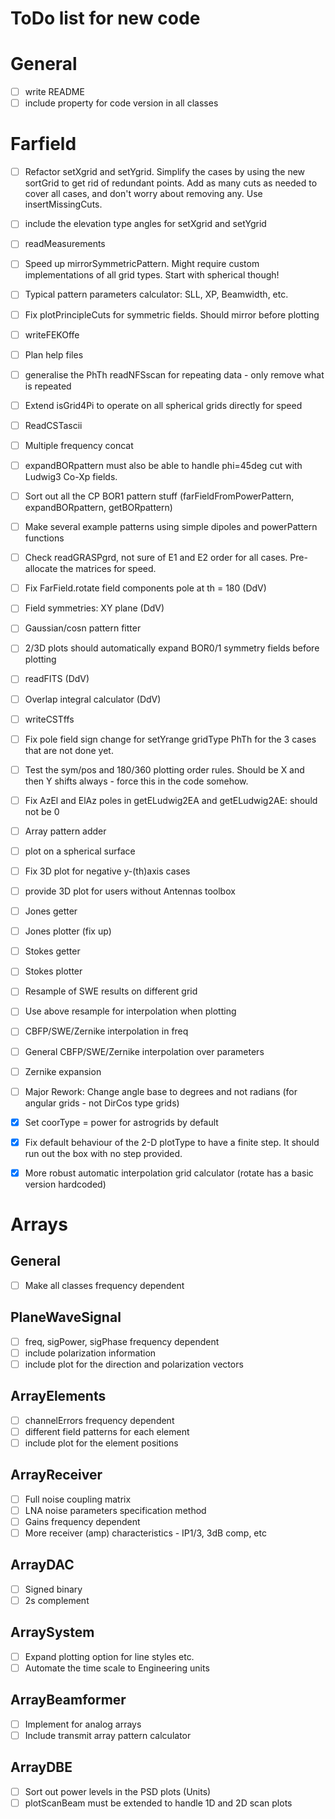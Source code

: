 # ToDo list for new code

# General
- [ ] write README
- [ ] include property for code version in all classes

# Farfield
- [ ] Refactor setXgrid and setYgrid. Simplify the cases by using the new sortGrid to get rid of redundant points. Add as many cuts as needed to cover all cases, and don't worry about removing any. Use insertMissingCuts.
- [ ] include the elevation type angles for setXgrid and setYgrid
- [ ] readMeasurements
- [ ] Speed up mirrorSymmetricPattern. Might require custom implementations of all grid types. Start with spherical though!
- [ ] Typical pattern parameters calculator: SLL, XP, Beamwidth, etc.
- [ ] Fix plotPrincipleCuts for symmetric fields. Should mirror before plotting
- [ ] writeFEKOffe
- [ ] Plan help files
- [ ] generalise the PhTh readNFSscan for repeating data - only remove what is repeated
- [ ] Extend isGrid4Pi to operate on all spherical grids directly for speed
- [ ] ReadCSTascii
- [ ] Multiple frequency concat
- [ ] expandBORpattern must also be able to handle phi=45deg cut with Ludwig3 Co-Xp fields.
- [ ] Sort out all the CP BOR1 pattern stuff (farFieldFromPowerPattern, expandBORpattern, getBORpattern)
- [ ] Make several example patterns using simple dipoles and powerPattern functions
- [ ] Check readGRASPgrd, not sure of E1 and E2 order for all cases. Pre-allocate the matrices for speed.
- [ ] Fix FarField.rotate field components pole at th = 180 (DdV)
- [ ] Field symmetries: XY plane (DdV)
- [ ] Gaussian/cosn pattern fitter
- [ ] 2/3D plots should automatically expand BOR0/1 symmetry fields before plotting
- [ ] readFITS (DdV)
- [ ] Overlap integral calculator (DdV)
- [ ] writeCSTffs
- [ ] Fix pole field sign change for setYrange gridType PhTh for the 3 cases that are not done yet.
- [ ] Test the sym/pos and 180/360 plotting order rules.  Should be X and then Y shifts always - force this in the code somehow.
- [ ] Fix AzEl and ElAz poles in getELudwig2EA and getELudwig2AE: should not be 0
- [ ] Array pattern adder
- [ ] plot on a spherical surface
- [ ] Fix 3D plot for negative y-(th)axis cases
- [ ] provide 3D plot for users without Antennas toolbox
- [ ] Jones getter
- [ ] Jones plotter (fix up)
- [ ] Stokes getter
- [ ] Stokes plotter
- [ ] Resample of SWE results on different grid
- [ ] Use above resample for interpolation when plotting
- [ ] CBFP/SWE/Zernike interpolation in freq
- [ ] General CBFP/SWE/Zernike interpolation over parameters
- [ ] Zernike expansion
- [ ] Major Rework: Change angle base to degrees and not radians (for angular grids - not DirCos type grids)
- [x] Set coorType = power for astrogrids by default
- [x] Fix default behaviour of the 2-D plotType to have a finite step. It should run out the box with no step provided.
- [x] More robust automatic interpolation grid calculator (rotate has a basic version hardcoded)


# Arrays
## General
- [ ] Make all classes frequency dependent

## PlaneWaveSignal
- [ ] freq, sigPower, sigPhase frequency dependent
- [ ] include polarization information
- [ ] include plot for the direction and polarization vectors

## ArrayElements
- [ ] channelErrors frequency dependent
- [ ] different field patterns for each element
- [ ] include plot for the element positions

## ArrayReceiver
- [ ] Full noise coupling matrix
- [ ] LNA noise parameters specification method
- [ ] Gains frequency dependent
- [ ] More receiver (amp) characteristics - IP1/3, 3dB comp, etc

## ArrayDAC
- [ ] Signed binary
- [ ] 2s complement

## ArraySystem
- [ ] Expand plotting option for line styles etc.
- [ ] Automate the time scale to Engineering units

## ArrayBeamformer
- [ ] Implement for analog arrays
- [ ] Include transmit array pattern calculator

## ArrayDBE
- [ ] Sort out power levels in the PSD plots (Units)
- [ ] plotScanBeam must be extended to handle 1D and 2D scan plots

